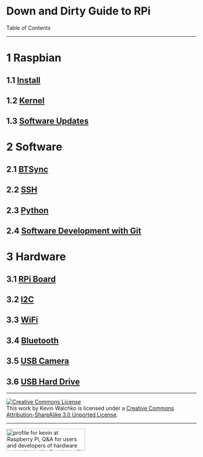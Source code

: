 # Down and Dirty Guide to RPi

Table of Contents

---

# 1 Raspbian

## 1.1 [Install](./sd_card.md) 

## 1.2 [Kernel](./kernel.md)

## 1.3 [Software Updates](./sw_updates.md)


# 2 Software

## 2.1 [BTSync](./bt_sync.md)

## 2.2 [SSH](./ssh.md)

## 2.3 [Python](./python.md)

## 2.4 [Software Development with Git](./git.md)


# 3 Hardware

## 3.1 [RPi Board](./rpi.md)

## 3.2 [I2C](./i2c.md)

## 3.3 [WiFi](./wifi.md)

## 3.4 [Bluetooth](./bluetooth.md)

## 3.5 [USB Camera](./usb_camera.md)

## 3.6 [USB Hard Drive](./usb_hd.md)


---
<a rel="license" href="http://creativecommons.org/licenses/by-sa/3.0/deed.en_US"><img alt="Creative Commons License" style="border-width:0" src="http://i.creativecommons.org/l/by-sa/3.0/88x31.png" /></a><br />This work by <span xmlns:cc="http://creativecommons.org/ns#" property="cc:attributionName">Kevin Walchko</span> is licensed under a <a rel="license" href="http://creativecommons.org/licenses/by-sa/3.0/deed.en_US">Creative Commons Attribution-ShareAlike 3.0 Unported License</a>.

---

<a href="http://raspberrypi.stackexchange.com/users/1677/kevin">
<img src="http://raspberrypi.stackexchange.com/users/flair/1677.png" width="208" height="58" alt="profile for kevin at Raspberry Pi, Q&amp;A for users and developers of hardware and software for Raspberry Pi" title="profile for kevin at Raspberry Pi, Q&amp;A for users and developers of hardware and software for Raspberry Pi">
</a>
